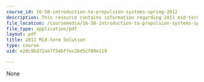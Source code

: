 ```yaml
---
course_id: 16-50-introduction-to-propulsion-systems-spring-2012
description: This resource contains information regarding 2011 mid-term solution.
file_location: /coursemedia/16-50-introduction-to-propulsion-systems-spring-2012/e20c9bd72ae7f54bffec26d5cf09e119_MIT16_50S12_mid_sol.pdf
file_type: application/pdf
layout: pdf
title: 2011 Mid-term Solution
type: course
uid: e20c9bd72ae7f54bffec26d5cf09e119

---
```

None